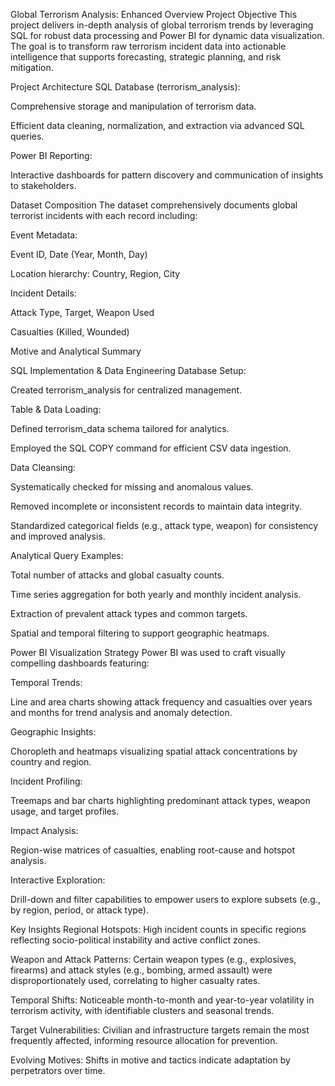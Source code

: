 Global Terrorism Analysis: Enhanced Overview
Project Objective
This project delivers in-depth analysis of global terrorism trends by leveraging SQL for robust data processing and Power BI for dynamic data visualization. The goal is to transform raw terrorism incident data into actionable intelligence that supports forecasting, strategic planning, and risk mitigation.

Project Architecture
SQL Database (terrorism_analysis):

Comprehensive storage and manipulation of terrorism data.

Efficient data cleaning, normalization, and extraction via advanced SQL queries.

Power BI Reporting:

Interactive dashboards for pattern discovery and communication of insights to stakeholders.

Dataset Composition
The dataset comprehensively documents global terrorist incidents with each record including:

Event Metadata:

Event ID, Date (Year, Month, Day)

Location hierarchy: Country, Region, City

Incident Details:

Attack Type, Target, Weapon Used

Casualties (Killed, Wounded)

Motive and Analytical Summary

SQL Implementation & Data Engineering
Database Setup:

Created terrorism_analysis for centralized management.

Table & Data Loading:

Defined terrorism_data schema tailored for analytics.

Employed the SQL COPY command for efficient CSV data ingestion.

Data Cleansing:

Systematically checked for missing and anomalous values.

Removed incomplete or inconsistent records to maintain data integrity.

Standardized categorical fields (e.g., attack type, weapon) for consistency and improved analysis.

Analytical Query Examples:

Total number of attacks and global casualty counts.

Time series aggregation for both yearly and monthly incident analysis.

Extraction of prevalent attack types and common targets.

Spatial and temporal filtering to support geographic heatmaps.

Power BI Visualization Strategy
Power BI was used to craft visually compelling dashboards featuring:

Temporal Trends:

Line and area charts showing attack frequency and casualties over years and months for trend analysis and anomaly detection.

Geographic Insights:

Choropleth and heatmaps visualizing spatial attack concentrations by country and region.

Incident Profiling:

Treemaps and bar charts highlighting predominant attack types, weapon usage, and target profiles.

Impact Analysis:

Region-wise matrices of casualties, enabling root-cause and hotspot analysis.

Interactive Exploration:

Drill-down and filter capabilities to empower users to explore subsets (e.g., by region, period, or attack type).

Key Insights
Regional Hotspots: High incident counts in specific regions reflecting socio-political instability and active conflict zones.

Weapon and Attack Patterns: Certain weapon types (e.g., explosives, firearms) and attack styles (e.g., bombing, armed assault) were disproportionately used, correlating to higher casualty rates.

Temporal Shifts: Noticeable month-to-month and year-to-year volatility in terrorism activity, with identifiable clusters and seasonal trends.

Target Vulnerabilities: Civilian and infrastructure targets remain the most frequently affected, informing resource allocation for prevention.

Evolving Motives: Shifts in motive and tactics indicate adaptation by perpetrators over time.
